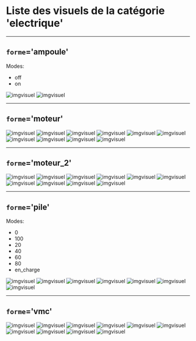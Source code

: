 
# Liste des visuels de la catégorie 'electrique'

---
## `forme`='ampoule'

Modes:

* off
* on

![imgvisuel](https://svn.abls-habitat.fr/repo/Watchdog/prod/Watchdogd/IHM/img/ampoule_off.png)
![imgvisuel](https://svn.abls-habitat.fr/repo/Watchdog/prod/Watchdogd/IHM/img/ampoule_on.png)

---
## `forme`='moteur'

![imgvisuel](https://svn.abls-habitat.fr/repo/Watchdog/prod/Watchdogd/IHM/img/moteur_white.png)
![imgvisuel](https://svn.abls-habitat.fr/repo/Watchdog/prod/Watchdogd/IHM/img/moteur_lightblue.png)
![imgvisuel](https://svn.abls-habitat.fr/repo/Watchdog/prod/Watchdogd/IHM/img/moteur_blue.png)
![imgvisuel](https://svn.abls-habitat.fr/repo/Watchdog/prod/Watchdogd/IHM/img/moteur_darkgreen.png)
![imgvisuel](https://svn.abls-habitat.fr/repo/Watchdog/prod/Watchdogd/IHM/img/moteur_gray.png)
![imgvisuel](https://svn.abls-habitat.fr/repo/Watchdog/prod/Watchdogd/IHM/img/moteur_green.png)
![imgvisuel](https://svn.abls-habitat.fr/repo/Watchdog/prod/Watchdogd/IHM/img/moteur_orange.png)
![imgvisuel](https://svn.abls-habitat.fr/repo/Watchdog/prod/Watchdogd/IHM/img/moteur_red.png)
![imgvisuel](https://svn.abls-habitat.fr/repo/Watchdog/prod/Watchdogd/IHM/img/moteur_yellow.png)
![imgvisuel](https://svn.abls-habitat.fr/repo/Watchdog/prod/Watchdogd/IHM/img/moteur_black.png)

---
## `forme`='moteur_2'

![imgvisuel](https://svn.abls-habitat.fr/repo/Watchdog/prod/Watchdogd/IHM/img/moteur_2_white.png)
![imgvisuel](https://svn.abls-habitat.fr/repo/Watchdog/prod/Watchdogd/IHM/img/moteur_2_lightblue.png)
![imgvisuel](https://svn.abls-habitat.fr/repo/Watchdog/prod/Watchdogd/IHM/img/moteur_2_blue.png)
![imgvisuel](https://svn.abls-habitat.fr/repo/Watchdog/prod/Watchdogd/IHM/img/moteur_2_darkgreen.png)
![imgvisuel](https://svn.abls-habitat.fr/repo/Watchdog/prod/Watchdogd/IHM/img/moteur_2_gray.png)
![imgvisuel](https://svn.abls-habitat.fr/repo/Watchdog/prod/Watchdogd/IHM/img/moteur_2_green.png)
![imgvisuel](https://svn.abls-habitat.fr/repo/Watchdog/prod/Watchdogd/IHM/img/moteur_2_orange.png)
![imgvisuel](https://svn.abls-habitat.fr/repo/Watchdog/prod/Watchdogd/IHM/img/moteur_2_red.png)
![imgvisuel](https://svn.abls-habitat.fr/repo/Watchdog/prod/Watchdogd/IHM/img/moteur_2_yellow.png)
![imgvisuel](https://svn.abls-habitat.fr/repo/Watchdog/prod/Watchdogd/IHM/img/moteur_2_black.png)

---
## `forme`='pile'

Modes:

* 0
* 100
* 20
* 40
* 60
* 80
* en_charge

![imgvisuel](https://svn.abls-habitat.fr/repo/Watchdog/prod/Watchdogd/IHM/img/pile_0.png)
![imgvisuel](https://svn.abls-habitat.fr/repo/Watchdog/prod/Watchdogd/IHM/img/pile_100.png)
![imgvisuel](https://svn.abls-habitat.fr/repo/Watchdog/prod/Watchdogd/IHM/img/pile_20.png)
![imgvisuel](https://svn.abls-habitat.fr/repo/Watchdog/prod/Watchdogd/IHM/img/pile_40.png)
![imgvisuel](https://svn.abls-habitat.fr/repo/Watchdog/prod/Watchdogd/IHM/img/pile_60.png)
![imgvisuel](https://svn.abls-habitat.fr/repo/Watchdog/prod/Watchdogd/IHM/img/pile_80.png)
![imgvisuel](https://svn.abls-habitat.fr/repo/Watchdog/prod/Watchdogd/IHM/img/pile_en_charge.png)

---
## `forme`='vmc'

![imgvisuel](https://svn.abls-habitat.fr/repo/Watchdog/prod/Watchdogd/IHM/img/vmc_white.png)
![imgvisuel](https://svn.abls-habitat.fr/repo/Watchdog/prod/Watchdogd/IHM/img/vmc_lightblue.png)
![imgvisuel](https://svn.abls-habitat.fr/repo/Watchdog/prod/Watchdogd/IHM/img/vmc_blue.png)
![imgvisuel](https://svn.abls-habitat.fr/repo/Watchdog/prod/Watchdogd/IHM/img/vmc_darkgreen.png)
![imgvisuel](https://svn.abls-habitat.fr/repo/Watchdog/prod/Watchdogd/IHM/img/vmc_gray.png)
![imgvisuel](https://svn.abls-habitat.fr/repo/Watchdog/prod/Watchdogd/IHM/img/vmc_green.png)
![imgvisuel](https://svn.abls-habitat.fr/repo/Watchdog/prod/Watchdogd/IHM/img/vmc_orange.png)
![imgvisuel](https://svn.abls-habitat.fr/repo/Watchdog/prod/Watchdogd/IHM/img/vmc_red.png)
![imgvisuel](https://svn.abls-habitat.fr/repo/Watchdog/prod/Watchdogd/IHM/img/vmc_yellow.png)
![imgvisuel](https://svn.abls-habitat.fr/repo/Watchdog/prod/Watchdogd/IHM/img/vmc_black.png)


